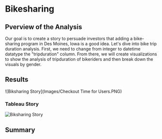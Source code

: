 # Bikesharing
## Pverview of the Analysis
Our goal is to create a story to persuade investors that adding a bike-sharing program in Des Moines, Iowa is a good idea. Let's dive into bike trip duration analysis. First, we need to change from integer to datetime datatype the "tripduration" column. From there, we will create visualizations to show the analysis of tripduration of bikeriders and then break down the visuals by gender.
## Results
![Biksharing Story](Images/Checkout Time for Users.PNG)
### Tableau Story
![Biksharing Story](https://public.tableau.com/views/Challenge14_16329379724140/BikesharingProposal?:language=en-US&:display_count=n&:origin=viz_share_link)
## Summary
